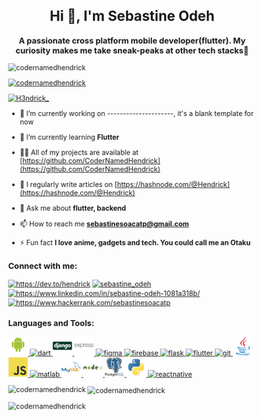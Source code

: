 <h1 align="center">Hi 👋, I'm Sebastine Odeh</h1>
<h3 align="center">A passionate cross platform mobile developer(flutter). My curiosity makes me take sneak-peaks at other tech stacks👀</h3>

<p align="left"> <img src="https://komarev.com/ghpvc/?username=codernamedhendrick&label=Profile%20views&color=0e75b6&style=flat" alt="codernamedhendrick" /> </p>

<p align="left"> <a href="https://github.com/ryo-ma/github-profile-trophy"><img src="https://github-profile-trophy.vercel.app/?username=codernamedhendrick" alt="codernamedhendrick" /></a> </p>

<p align="left"> <a href="https://twitter.com/H3ndrick_" target="blank"><img src="https://img.shields.io/twitter/follow/H3ndrick_?logo=twitter&style=for-the-badge" alt="H3ndrick_" /></a> </p>

- 🔭 I’m currently working on ---------------------, it's a blank template for now

- 🌱 I’m currently learning **Flutter**

- 👨‍💻 All of my projects are available at [https://github.com/CoderNamedHendrick](https://github.com/CoderNamedHendrick)

- 📝 I regularly write articles on [https://hashnode.com/@Hendrick](https://hashnode.com/@Hendrick)

- 💬 Ask me about **flutter, backend**

- 📫 How to reach me **sebastinesoacatp@gmail.com**

- ⚡ Fun fact **I love anime, gadgets and tech. You could call me an Otaku**

<h3 align="left">Connect with me:</h3>
<p align="left">
<a href="https://dev.to/https://dev.to/hendrick" target="blank"><img align="center" src="https://cdn.jsdelivr.net/npm/simple-icons@3.0.1/icons/dev-dot-to.svg" alt="https://dev.to/hendrick" height="30" width="40" /></a>
<a href="https://twitter.com/H3ndrick_" target="blank"><img align="center" src="https://raw.githubusercontent.com/rahuldkjain/github-profile-readme-generator/master/src/images/icons/Social/twitter.svg" alt="sebastine_odeh" height="30" width="40" /></a>
<a href="https://linkedin.com/in/https://www.linkedin.com/in/sebastine-odeh-1081a318b/" target="blank"><img align="center" src="https://raw.githubusercontent.com/rahuldkjain/github-profile-readme-generator/master/src/images/icons/Social/linked-in-alt.svg" alt="https://www.linkedin.com/in/sebastine-odeh-1081a318b/" height="30" width="40" /></a>
<a href="https://www.hackerrank.com/https://www.hackerrank.com/sebastinesoacatp" target="blank"><img align="center" src="https://raw.githubusercontent.com/rahuldkjain/github-profile-readme-generator/master/src/images/icons/Social/hackerrank.svg" alt="https://www.hackerrank.com/sebastinesoacatp" height="30" width="40" /></a>
</p>

<h3 align="left">Languages and Tools:</h3>
<p align="left"> <a href="https://developer.android.com" target="_blank"> <img src="https://raw.githubusercontent.com/devicons/devicon/master/icons/android/android-original-wordmark.svg" alt="android" width="40" height="40"/> </a> <a href="https://dart.dev" target="_blank"> <img src="https://www.vectorlogo.zone/logos/dartlang/dartlang-icon.svg" alt="dart" width="40" height="40"/> </a> <a href="https://www.djangoproject.com/" target="_blank"> <img src="https://raw.githubusercontent.com/devicons/devicon/master/icons/django/django-original.svg" alt="django" width="40" height="40"/> </a> <a href="https://expressjs.com" target="_blank"> <img src="https://raw.githubusercontent.com/devicons/devicon/master/icons/express/express-original-wordmark.svg" alt="express" width="40" height="40"/> </a> <a href="https://www.figma.com/" target="_blank"> <img src="https://www.vectorlogo.zone/logos/figma/figma-icon.svg" alt="figma" width="40" height="40"/> </a> <a href="https://firebase.google.com/" target="_blank"> <img src="https://www.vectorlogo.zone/logos/firebase/firebase-icon.svg" alt="firebase" width="40" height="40"/> </a> <a href="https://flask.palletsprojects.com/" target="_blank"> <img src="https://www.vectorlogo.zone/logos/pocoo_flask/pocoo_flask-icon.svg" alt="flask" width="40" height="40"/> </a> <a href="https://flutter.dev" target="_blank"> <img src="https://www.vectorlogo.zone/logos/flutterio/flutterio-icon.svg" alt="flutter" width="40" height="40"/> </a> <a href="https://git-scm.com/" target="_blank"> <img src="https://www.vectorlogo.zone/logos/git-scm/git-scm-icon.svg" alt="git" width="40" height="40"/> </a> <a href="https://www.java.com" target="_blank"> <img src="https://raw.githubusercontent.com/devicons/devicon/master/icons/java/java-original.svg" alt="java" width="40" height="40"/> </a> <a href="https://developer.mozilla.org/en-US/docs/Web/JavaScript" target="_blank"> <img src="https://raw.githubusercontent.com/devicons/devicon/master/icons/javascript/javascript-original.svg" alt="javascript" width="40" height="40"/> </a> <a href="https://www.mathworks.com/" target="_blank"> <img src="https://upload.wikimedia.org/wikipedia/commons/2/21/Matlab_Logo.png" alt="matlab" width="40" height="40"/> </a> <a href="https://www.mysql.com/" target="_blank"> <img src="https://raw.githubusercontent.com/devicons/devicon/master/icons/mysql/mysql-original-wordmark.svg" alt="mysql" width="40" height="40"/> </a> <a href="https://nodejs.org" target="_blank"> <img src="https://raw.githubusercontent.com/devicons/devicon/master/icons/nodejs/nodejs-original-wordmark.svg" alt="nodejs" width="40" height="40"/> </a> <a href="https://www.postgresql.org" target="_blank"> <img src="https://raw.githubusercontent.com/devicons/devicon/master/icons/postgresql/postgresql-original-wordmark.svg" alt="postgresql" width="40" height="40"/> </a> <a href="https://www.python.org" target="_blank"> <img src="https://raw.githubusercontent.com/devicons/devicon/master/icons/python/python-original.svg" alt="python" width="40" height="40"/> </a> <a href="https://reactnative.dev/" target="_blank"> <img src="https://reactnative.dev/img/header_logo.svg" alt="reactnative" width="40" height="40"/> </a> </p>

<p><img align="left" src="https://github-readme-stats.vercel.app/api/top-langs?username=codernamedhendrick&show_icons=true&locale=en&layout=compact" alt="codernamedhendrick" /></p>

<p>&nbsp;<img align="center" src="https://github-readme-stats.vercel.app/api?username=codernamedhendrick&show_icons=true&locale=en" alt="codernamedhendrick" /></p>

<p><img align="center" src="https://github-readme-streak-stats.herokuapp.com/?user=codernamedhendrick&" alt="codernamedhendrick" /></p>

